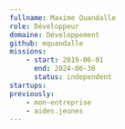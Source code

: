 ```yaml
---
fullname: Maxime Quandalle
role: Développeur
domaine: Développement
github: mquandalle
missions:
    - start: 2019-06-01
      end: 2024-06-30
      status: independent
startups:
previously:
    - mon-entreprise
    - aides.jeunes
---
```

